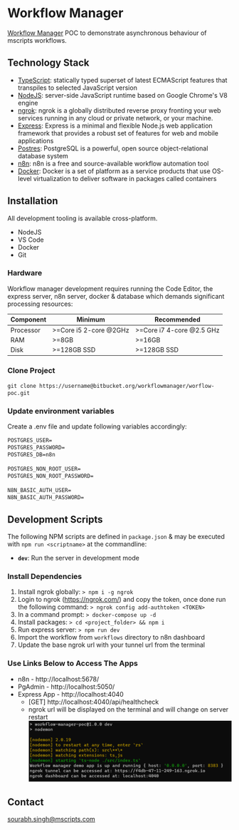 # Workflow Manager

[Workflow Manager](https://cardinalhealth.atlassian.net/browse/MV-146) POC to demonstrate asynchronous behaviour of mscripts workflows.

## Technology Stack ##

- [TypeScript](http://www.typescriptlang.org/): statically typed superset of latest ECMAScript features that transpiles to selected JavaScript version
- [NodeJS](https://nodejs.org/en/): server-side JavaScript runtime based on Google Chrome's V8 engine
- [ngrok](https://ngrok.com/): ngrok is a globally distributed reverse proxy fronting your web services running in any cloud or private network, or your machine.
- [Express](https://expressjs.com/): Express is a minimal and flexible Node.js web application framework that provides a robust set of features for web and mobile applications
- [Postres](https://www.postgresql.org/): PostgreSQL is a powerful, open source object-relational database system
- [n8n](https://n8n.io/): n8n is a free and source-available workflow automation tool
- [Docker](https://www.docker.com/): Docker is a set of platform as a service products that use OS-level virtualization to deliver software in packages called containers

## Installation ##

All development tooling is available cross-platform.

- NodeJS
- VS Code
- Docker
- Git

### Hardware ###

Workflow manager development requires running the Code Editor, the express server, n8n server, docker & database which demands significant processing resources:

| Component | Minimum                | Recommended               |
|-----------|------------------------|---------------------------|
| Processor | >=Core i5 2-core @2GHz | >=Core i7 4-core @2.5 GHz |
| RAM       | >=8GB                  | >=16GB                    |
| Disk      | >=128GB SSD            | >=128GB SSD               |


### Clone Project ###
```
git clone https://username@bitbucket.org/workflowmanager/worflow-poc.git
```

### Update environment variables ###
Create a .env file and update following variables accordingly:
```
POSTGRES_USER=
POSTGRES_PASSWORD=
POSTGRES_DB=n8n

POSTGRES_NON_ROOT_USER=
POSTGRES_NON_ROOT_PASSWORD=

N8N_BASIC_AUTH_USER=
N8N_BASIC_AUTH_PASSWORD=
```

## Development Scripts ##

The following NPM scripts are defined in `package.json` & may be executed with `npm run <scriptname>` at the commandline:

- **`dev`**: Run the server in development mode

### Install Dependencies ###

1. Install ngrok globally: 
`> npm i -g ngrok`
2. Login to ngrok (https://ngrok.com/) and copy the token, once done run the following command:
`> ngrok config add-authtoken <TOKEN>`
3. In a command prompt:
`> docker-compose up -d`
4. Install packages:
`> cd <project_folder> && npm i`
5. Run express server:
`> npm run dev`
6. Import the workflow from `workflows` directory to n8n dashboard
7. Update the base ngrok url with your tunnel url from the terminal

### Use Links Below to Access The Apps ###
- n8n - http://localhost:5678/
- PgAdmin - http://localhost:5050/
- Express App - http://localhost:4040
  - [GET] http://localhost:4040/api/healthcheck
  - ngrok url will be displayed on the terminal and will change on server restart
  ![alt text](./assets/ngrok.png)






## Contact ##
[sourabh.singh@mscripts.com](mailto:sourabh.singh@mscripts.com)
